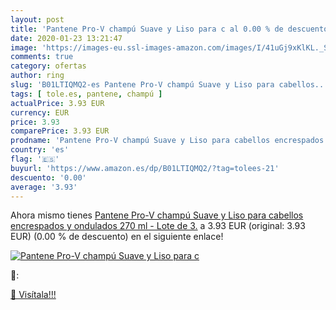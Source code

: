 ```yaml
---
layout: post
title: 'Pantene Pro-V champú Suave y Liso para c al 0.00 % de descuento'
date: 2020-01-23 13:21:47
image: 'https://images-eu.ssl-images-amazon.com/images/I/41uGj9xKlKL._SL200_.jpg'
comments: true
category: ofertas
author: ring
slug: 'B01LTIQMQ2-es Pantene Pro-V champú Suave y Liso para cabellos...'
tags: [ tole.es, pantene, champú ]
actualPrice: 3.93 EUR
currency: EUR
price: 3.93
comparePrice: 3.93 EUR
prodname: 'Pantene Pro-V champú Suave y Liso para cabellos encrespados y ondulados 270 ml - Lote de 3.'
country: 'es'
flag: '🇪🇸'
buyurl: 'https://www.amazon.es/dp/B01LTIQMQ2/?tag=tolees-21'
descuento: '0.00'
average: '3.93'
---
```


Ahora mismo tienes [Pantene Pro-V champú Suave y Liso para cabellos encrespados y ondulados 270 ml - Lote de 3.](https://www.amazon.es/dp/B01LTIQMQ2/?tag=tolees-21) a 3.93 EUR (original: 3.93 EUR) (0.00 %  de descuento) en el siguiente enlace!

[![Pantene Pro-V champú Suave y Liso para c](https://images-eu.ssl-images-amazon.com/images/I/41uGj9xKlKL._SL200_.jpg)](https://www.amazon.es/dp/B01LTIQMQ2/?tag=tolees-21)

🔎:


[🛒 Visítala!!!](https://www.amazon.es/dp/B01LTIQMQ2/?tag=tolees-21)
